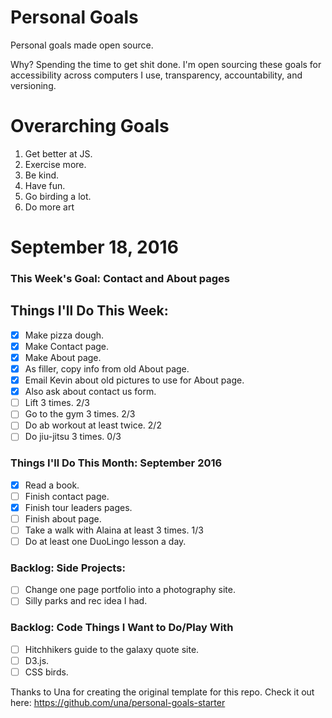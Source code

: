 Personal Goals
==============

Personal goals made open source.

Why? Spending the time to get shit done. I'm open sourcing these goals for accessibility across computers I use, transparency, accountability, and versioning.

# Overarching Goals

1. Get better at JS.
2. Exercise more.
3. Be kind.
4. Have fun.
5. Go birding a lot.
6. Do more art

# September 18, 2016

### This Week's Goal: Contact and About pages

## Things I'll Do This Week:

- [x] Make pizza dough.
- [x] Make Contact page.
- [x] Make About page.
- [x] As filler, copy info from old About page.
- [x] Email Kevin about old pictures to use for About page.
- [x] Also ask about contact us form.
- [ ] Lift 3 times. 2/3
- [ ] Go to the gym 3 times. 2/3
- [ ] Do ab workout at least twice. 2/2
- [ ] Do jiu-jitsu 3 times. 0/3

### Things I'll Do This Month: September 2016

- [x] Read a book.
- [ ] Finish contact page.
- [x] Finish tour leaders pages.
- [ ] Finish about page.
- [ ] Take a walk with Alaina at least 3 times. 1/3
- [ ] Do at least one DuoLingo lesson a day.

### Backlog: Side Projects:

- [ ] Change one page portfolio into a photography site.
- [ ] Silly parks and rec idea I had.

### Backlog: Code Things I Want to Do/Play With

- [ ] Hitchhikers guide to the galaxy quote site.
- [ ] D3.js.
- [ ] CSS birds.

Thanks to Una for creating the original template for this repo. Check it out here: https://github.com/una/personal-goals-starter